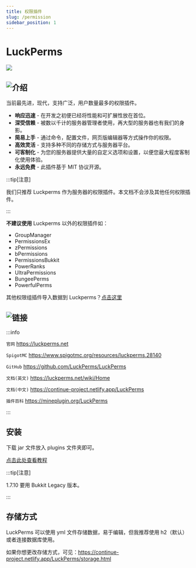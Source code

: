 ```yaml
---
title: 权限插件
slug: /permission
sidebar_position: 1
---
```


# LuckPerms

![](_images/1.png)

## ![介绍](_images/2.png)

当前最先进，现代，支持广泛，用户数量最多的权限插件。

- **响应迅速** - 在开发之初便已经将性能和可扩展性放在首位。
- **深受信赖** - 被数以千计的服务器管理者使用，再大型的服务器也有我们的身影。
- **简易上手** - 通过命令，配置文件，网页版编辑器等方式操作你的权限。
- **高效灵活** - 支持多种不同的存储方式与服务器平台。
- **可客制化** - 为您的服务器提供大量的自定义选项和设置，以便您最大程度客制化使用体验。
- **永远免费** - 此插件基于 MIT 协议开源。

:::tip[注意]

我们只推荐 Luckperms 作为服务器的权限插件。本文档不会涉及其他任何权限插件。

:::

**不建议使用** Luckperms 以外的权限插件如：

- GroupManager
- PermissionsEx
- zPermissions
- bPermissions
- PermissionsBukkit
- PowerRanks
- UltraPermissions
- BungeePerms
- PowerfulPerms

其他权限组插件导入数据到 Luckperms？[点击这里](https://continue-project.netlify.app/LuckPerms/how-to.migrate-from-other-plugins.html)

## ![链接](_images/3.png)

:::info

`官网` https://luckperms.net

`SpigotMC` https://www.spigotmc.org/resources/luckperms.28140

`GitHub` https://github.com/LuckPerms/LuckPerms

`文档(英文)` https://luckperms.net/wiki/Home

`文档(中文)` https://continue-project.netlify.app/LuckPerms

`插件百科` https://mineplugin.org/LuckPerms

:::

## 安装

下载 jar 文件放入 plugins 文件夹即可。

[点击此处查看教程](https://continue-project.netlify.app/LuckPerms/#/install-on-a-single-server)

:::tip[注意]

1.7.10 要用 Bukkit Legacy 版本。

:::

## 存储方式

LuckPerms 可以使用 yml 文件存储数据，易于编辑，但我推荐使用 h2（默认）或者连接数据库使用。

如果你想更改存储方式，可见：https://continue-project.netlify.app/LuckPerms/storage.html

